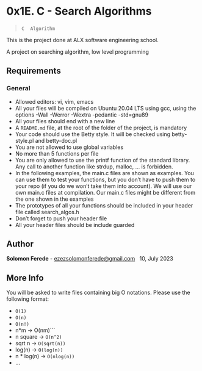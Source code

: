 # 0x1E. C - Search Algorithms
>```C```&nbsp; &nbsp;&nbsp;```Algorithm```

This is the project done at ALX software engineering school. 

A project on searching algorithm, low level programming

## Requirements
### General
- Allowed editors: vi, vim, emacs
- All your files will be compiled on Ubuntu 20.04 LTS using gcc, using the options -Wall -Werror -Wextra -pedantic -std=gnu89
- All your files should end with a new line
- A ```README.md``` file, at the root of the folder of the project, is mandatory
- Your code should use the Betty style. It will be checked using betty-style.pl and betty-doc.pl
- You are not allowed to use global variables
- No more than 5 functions per file
- You are only allowed to use the printf function of the standard library. Any call to another function like strdup, malloc, … is forbidden.
- In the following examples, the main.c files are shown as examples. You can use them to test your functions, but you don’t have to push them to your repo (if you do we won’t take them into account). We will use our own main.c files at compilation. Our main.c files might be different from the one shown in the examples
- The prototypes of all your functions should be included in your header file called search_algos.h
- Don’t forget to push your header file
- All your header files should be include guarded

## Author
**Solomon Ferede** - <ezezsolomonferede@gmail.com>
&nbsp;&nbsp;10, July 2023

## More Info
You will be asked to write files containing big O notations. Please use the following format:

- ```O(1)```
- ```O(n)```
- ```O(n!)```
- n*m -> O(nm)```
- n square -> ```O(n^2)```
- sqrt n -> ```O(sqrt(n))```
- log(n) -> ```O(log(n))```
- n * log(n) -> ```O(nlog(n))```
- …